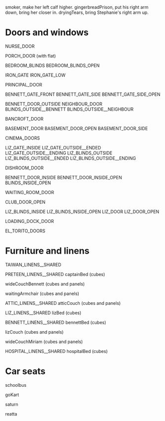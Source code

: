 smoker, make her left calf higher.
gingerbreadPrison, put his right arm down, bring her closer in.
dryingTears, bring Stephanie's right arm up.

# Doors and windows
NURSE_DOOR

PORCH_DOOR (with flat)

BEDROOM_BLINDS
BEDROOM_BLINDS_OPEN

IRON_GATE
IRON_GATE_LOW

PRINCIPAL_DOOR

BENNETT_GATE_FRONT
BENNETT_GATE_SIDE
BENNETT_GATE_SIDE_OPEN

BENNETT_DOOR_OUTSIDE
NEIGHBOUR_DOOR
BLINDS_OUTSIDE__BENNETT
BLINDS_OUTSIDE__NEIGHBOUR

BANCROFT_DOOR

BASEMENT_DOOR
BASEMENT_DOOR_OPEN
BASEMENT_DOOR_SIDE

CINEMA_DOORS

LIZ_GATE_INSIDE
LIZ_GATE_OUTSIDE__ENDED
LIZ_GATE_OUTSIDE__ENDING
LIZ_BLINDS_OUTSIDE
LIZ_BLINDS_OUTSIDE__ENDED
LIZ_BLINDS_OUTSIDE__ENDING

DISHROOM_DOOR

BENNETT_DOOR_INSIDE
BENNETT_DOOR_INSIDE_OPEN
BLINDS_INSIDE_OPEN

WAITING_ROOM_DOOR

CLUB_DOOR_OPEN

LIZ_BLINDS_INSIDE
LIZ_BLINDS_INSIDE_OPEN
LIZ_DOOR
LIZ_DOOR_OPEN

LOADING_DOCK_DOOR

EL_TORITO_DOORS

# Furniture and linens
TAIWAN_LINENS__SHARED

PRETEEN_LINENS__SHARED
captainBed (cubes)

wideCouchBennett (cubes and panels)

waitingArmchair (cubes and panels)

ATTIC_LINENS__SHARED
atticCouch (cubes and panels)

LIZ_LINENS__SHARED
lizBed (cubes)

BENNETT_LINENS__SHARED
bennettBed (cubes)

lizCouch (cubes and panels)

wideCouchMiriam (cubes and panels)

HOSPITAL_LINENS__SHARED
hospitalBed (cubes)

# Car seats
schoolbus

goKart

saturn

reatta
